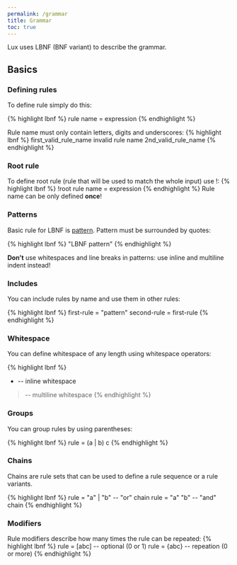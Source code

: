 ```yaml
---
permalink: /grammar
title: Grammar
toc: true
---
```


Lux uses LBNF (BNF variant) to describe the grammar.

## Basics
### Defining rules

To define rule simply do this:

{% highlight lbnf %}
rule name = expression
{% endhighlight %}

Rule name must only contain letters, digits and underscores:
{% highlight lbnf %}
first_valid_rule_name
invalid rule name
2nd_valid_rule_name
{% endhighlight %}

### Root rule

To define root rule (rule that will be used to match the whole input) use !:
{% highlight lbnf %}
!root rule name = expression
{% endhighlight %}
Rule name can be only defined **once**!

### Patterns

Basic rule for LBNF is [pattern](https://www.lua.org/pil/20.2.html). Pattern must be surrounded by quotes:

{% highlight lbnf %}
"LBNF pattern"
{% endhighlight %}

**Don't** use whitespaces and line breaks in patterns: use inline and multiline indent instead!

### Includes

You can include rules by name and use them in other rules:

{% highlight lbnf %}
first-rule = "pattern"
second-rule = first-rule
{% endhighlight %}

### Whitespace

You can define whitespace of any length using whitespace operators:

{% highlight lbnf %}
* -- inline whitespace
> -- multiline whitespace
{% endhighlight %}

### Groups

You can group rules by using parentheses:

{% highlight lbnf %}
rule = (a | b) c
{% endhighlight %}

### Chains

Chains are rule sets that can be used to define a rule sequence or a rule variants.

{% highlight lbnf %}
rule = "a" | "b" -- "or" chain
rule = "a" "b" -- "and" chain
{% endhighlight %}

### Modifiers

Rule modifiers describe how many times the rule can be repeated:
{% highlight lbnf %}
rule = [abc] -- optional (0 or 1)
rule = {abc} -- repeation (0 or more)
{% endhighlight %}
